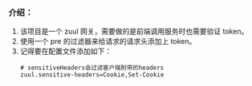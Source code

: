 ### 介绍：
1. 该项目是一个 zuul 网关，需要做的是前端调用服务时也需要验证 token。
2. 使用一个 pre 的过滤器来给请求的请求头添加上 token。
3. 记得要在配置文件添加如下：
    ```properties
    # sensitiveHeaders会过滤客户端附带的headers
    zuul.sensitive-headers=Cookie,Set-Cookie
    ```